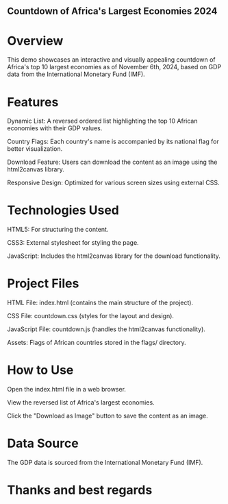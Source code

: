 ## Countdown of Africa's Largest Economies 2024

# Overview
This demo showcases an interactive and visually appealing countdown of Africa's top 10 largest economies 
as of November 6th, 2024, based on GDP data from the International Monetary Fund (IMF). 

# Features
Dynamic List: A reversed ordered list highlighting the top 10 African economies with their GDP values.

Country Flags: Each country's name is accompanied by its national flag for better visualization.

Download Feature: Users can download the content as an image using the html2canvas library.

Responsive Design: Optimized for various screen sizes using external CSS.

# Technologies Used
HTML5: For structuring the content.

CSS3: External stylesheet for styling the page.

JavaScript: Includes the html2canvas library for the download functionality.

# Project Files
HTML File: index.html (contains the main structure of the project).

CSS File: countdown.css (styles for the layout and design).

JavaScript File: countdown.js (handles the html2canvas functionality).

Assets: Flags of African countries stored in the flags/ directory.

# How to Use
Open the index.html file in a web browser.

View the reversed list of Africa's largest economies.

Click the "Download as Image" button to save the content as an image.

# Data Source
The GDP data is sourced from the International Monetary Fund (IMF).

# Thanks and best regards

